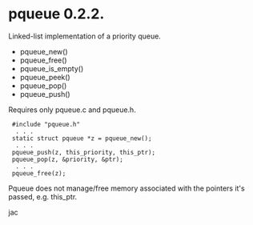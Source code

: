 # pqueue 0.2.2.

Linked-list implementation of a priority queue.

*   pqueue\_new()
*   pqueue\_free()
*   pqueue\_is\_empty()
*   pqueue\_peek()
*   pqueue\_pop()
*   pqueue\_push()

Requires only pqueue.c and pqueue.h.

     #include "pqueue.h"
      . . .
     static struct pqueue *z = pqueue_new();
      . . .
     pqueue_push(z, this_priority, this_ptr);
     pqueue_pop(z, &priority, &ptr);
      . . .
     pqueue_free(z);

Pqueue does not manage/free memory associated with the pointers it's passed,
e.g. this\_ptr.

jac
